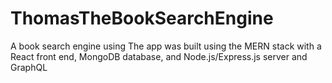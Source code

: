 # ThomasTheBookSearchEngine
A book search engine using The app was built using the MERN stack with a React front end, MongoDB database, and Node.js/Express.js server and GraphQL
